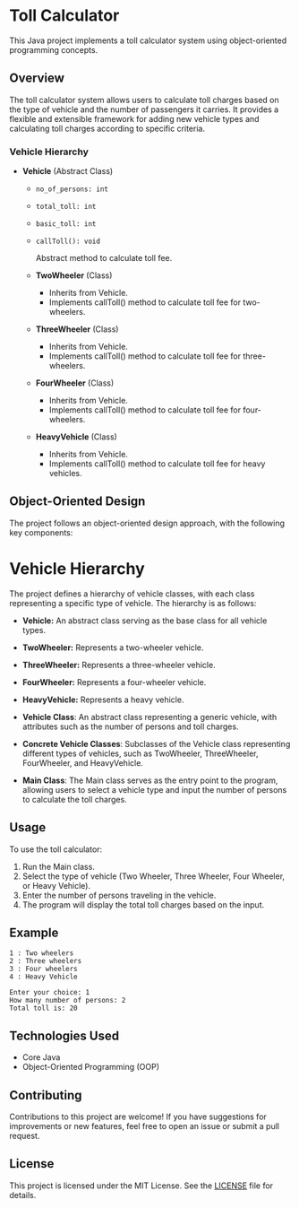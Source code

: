
# Toll Calculator

This Java project implements a toll calculator system using object-oriented programming concepts.

## Overview

The toll calculator system allows users to calculate toll charges based on the type of vehicle and the number of passengers it carries. It provides a flexible and extensible framework for adding new vehicle types and calculating toll charges according to specific criteria.


### Vehicle Hierarchy

- **Vehicle** (Abstract Class)
  - `no_of_persons: int`
  - `total_toll: int`
  - `basic_toll: int`
  - `callToll(): void`
  
    Abstract method to calculate toll fee.

  - **TwoWheeler** (Class)
    - Inherits from Vehicle.
    - Implements callToll() method to calculate toll fee for two-wheelers.

  - **ThreeWheeler** (Class)
    - Inherits from Vehicle.
    - Implements callToll() method to calculate toll fee for three-wheelers.

  - **FourWheeler** (Class)
    - Inherits from Vehicle.
    - Implements callToll() method to calculate toll fee for four-wheelers.

  - **HeavyVehicle** (Class)
    - Inherits from Vehicle.
    - Implements callToll() method to calculate toll fee for heavy vehicles.

## Object-Oriented Design

The project follows an object-oriented design approach, with the following key components:

# Vehicle Hierarchy

The project defines a hierarchy of vehicle classes, with each class representing a specific type of vehicle. The hierarchy is as follows:

- **Vehicle:** An abstract class serving as the base class for all vehicle types.
- **TwoWheeler:** Represents a two-wheeler vehicle.
- **ThreeWheeler:** Represents a three-wheeler vehicle.
- **FourWheeler:** Represents a four-wheeler vehicle.
- **HeavyVehicle:** Represents a heavy vehicle.

- **Vehicle Class**: An abstract class representing a generic vehicle, with attributes such as the number of persons and toll charges.
- **Concrete Vehicle Classes**: Subclasses of the Vehicle class representing different types of vehicles, such as TwoWheeler, ThreeWheeler, FourWheeler, and HeavyVehicle.
- **Main Class**: The Main class serves as the entry point to the program, allowing users to select a vehicle type and input the number of persons to calculate the toll charges.

## Usage

To use the toll calculator:

1. Run the Main class.
2. Select the type of vehicle (Two Wheeler, Three Wheeler, Four Wheeler, or Heavy Vehicle).
3. Enter the number of persons traveling in the vehicle.
4. The program will display the total toll charges based on the input.

## Example
```
1 : Two wheelers
2 : Three wheelers
3 : Four wheelers
4 : Heavy Vehicle

Enter your choice: 1
How many number of persons: 2
Total toll is: 20
```

## Technologies Used

- Core Java
- Object-Oriented Programming (OOP)

## Contributing

Contributions to this project are welcome! If you have suggestions for improvements or new features, feel free to open an issue or submit a pull request.

## License

This project is licensed under the MIT License. See the [LICENSE](LICENSE) file for details.

